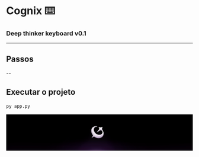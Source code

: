 # Cognix ⌨️
### Deep thinker keyboard v0.1

---

## Passos

--

## Executar o projeto

```bash
py app.py

```
<p align="center"> <img src="images/Cognix.png" alt="Cognix Logo" width="850"/> </p>
